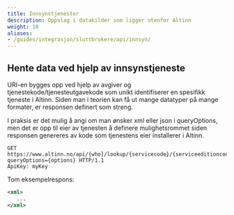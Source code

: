 ```yaml
---
title: Innsyns­tjenester
description: Oppslag i datakilder som ligger utenfor Altinn
weight: 10
aliases:
- /guides/integrasjon/sluttbrukere/api/innsyn/
---
```


## Hente data ved hjelp av innsynstjeneste

URI-en bygges opp ved hjelp av avgiver og tjenestekode/tjenesteutgavekode som unikt identifiserer en spesifikk tjeneste i Altinn.
Siden man i teorien kan få ut mange datatyper på mange formater, er responsen definert som streng.

I praksis er det mulig å angi om man ønsker xml eller json  i queryOptions, men det er opp til eier av tjenesten å definere mulighetsrommet
siden responsen genereres av kode som tjenestens eier installerer i Altinn.

```HTTP
GET https://www.altinn.no/api/{who]/lookup/{servicecode}/{serviceeditioncode}?queryOptions={options} HTTP/1.1
ApiKey: myKey
```

Tom eksempelrespons:
```xml
<xml>
   ...
</xml>
```
